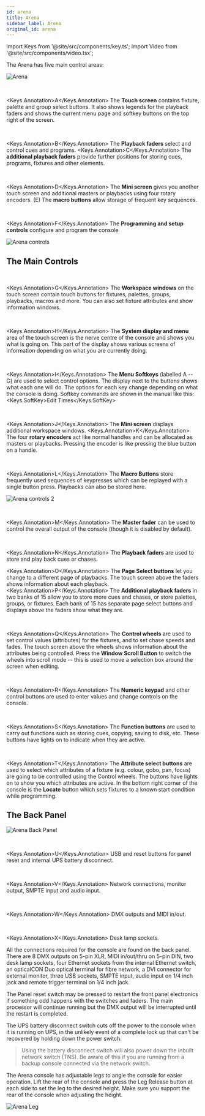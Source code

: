 ```yaml
---
id: arena
title: Arena
sidebar_label: Arena
original_id: arena
---
```


import Keys from '@site/src/components/key.ts';
import Video from '@site/src/components/video.tsx';

The Arena has five main control areas:

![Arena](/docs/images/Arena.png)

<br/>

<Keys.Annotation>A</Keys.Annotation> The <strong>Touch screen</strong> contains fixture, palette and group select buttons.
It also shows legends for the playback faders and shows the current menu
page and softkey buttons on the top right of the screen.

<br/>

<Keys.Annotation>B</Keys.Annotation> The <strong>Playback faders</strong> select and control cues and programs. <Keys.Annotation>C</Keys.Annotation> The
<strong>additional playback faders</strong> provide further positions for storing
cues, programs, fixtures and other elements.

<br/>

<Keys.Annotation>D</Keys.Annotation> The <strong>Mini screen</strong> gives you another touch screen and additional
masters or playbacks using four rotary encoders. (E) The <strong>macro buttons</strong>
allow storage of frequent key sequences.

<br/>

<Keys.Annotation>F</Keys.Annotation> The <strong>Programming and setup controls</strong> configure and program the console

![Arena controls](/docs/images/Arena-controls.png)

## The Main Controls

<br/>

<Keys.Annotation>G</Keys.Annotation> The <strong>Workspace windows</strong> on the touch screen contain touch buttons for
fixtures, palettes, groups, playbacks, macros and more. You can also set
fixture attributes and show information windows.

<br/>

<Keys.Annotation>H</Keys.Annotation> The <strong>System display and menu</strong> area of the touch screen is the nerve
centre of the console and shows you what is going on. This part of the
display shows various screens of information depending on what you are
currently doing.

<br/>

<Keys.Annotation>I</Keys.Annotation> The <strong>Menu Softkeys</strong> (labelled A -- G) are used to select control
options. The display next to the buttons shows what each one will do.
The options for each key change depending on what the console is doing.
Softkey commands are shown in the manual like this:
<Keys.SoftKey>Edit Times</Keys.SoftKey>

<br/>

<Keys.Annotation>J</Keys.Annotation> The <strong>Mini screen</strong> displays additional workspace windows. <Keys.Annotation>K</Keys.Annotation> The four
<strong>rotary encoders</strong> act like normal handles and can be allocated as
masters or playbacks. Pressing the encoder is like pressing the blue
button on a handle.

<br/>

<Keys.Annotation>L</Keys.Annotation> The <strong>Macro Buttons</strong> store frequently used sequences of keypresses
which can be replayed with a single button press. Playbacks can also be
stored here.

![Arena controls 2](/docs/images/Arena-controls-2.png)

<br/>

<Keys.Annotation>M</Keys.Annotation> The <strong>Master fader</strong> can be used to control the overall output of the console 
(though it is disabled by default).

<br/>

<Keys.Annotation>N</Keys.Annotation> The <strong>Playback faders</strong> are used to store and play back cues or chases.
<br/>

<Keys.Annotation>O</Keys.Annotation> The <strong>Page Select buttons</strong> let you change to a different page of
playbacks. The touch screen above the faders shows information about
each playback. <Keys.Annotation>P</Keys.Annotation> The <strong>Additional playback faders</strong> in two banks of 15
allow you to store more cues and chases, or store palettes, groups, or
fixtures. Each bank of 15 has separate page select buttons and displays
above the faders show what they are.

<br/>

<Keys.Annotation>Q</Keys.Annotation> The <strong>Control wheels</strong> are used to set control values (attributes) for
the fixtures, and to set chase speeds and fades. The touch screen above
the wheels shows information about the attributes being controlled.
Press the <strong>Window Scroll Button</strong> to switch the wheels into scroll mode
-- this is used to move a selection box around the screen when editing.

<br/>

<Keys.Annotation>R</Keys.Annotation> The <strong>Numeric keypad</strong> and other control buttons are used to enter
values and change controls on the console.

<br/>

<Keys.Annotation>S</Keys.Annotation> The <strong>Function buttons</strong> are used to carry out functions such as storing
cues, copying, saving to disk, etc. These buttons have lights on to
indicate when they are active.

<br/>

<Keys.Annotation>T</Keys.Annotation> The <strong>Attribute select buttons</strong> are used to select which attributes of
a fixture (e.g. colour, gobo, pan, focus) are going to be controlled
using the Control wheels. The buttons have lights on to show you which
attributes are active. In the bottom right corner of the console is the <strong>Locate</strong> button which
sets fixtures to a known start condition while programming.

## The Back Panel


![Arena Back Panel](/docs/images/Arena-Back-Panel.png)

<br/>

<Keys.Annotation>U</Keys.Annotation> USB and reset buttons for panel reset and internal UPS battery disconnect.

<br/>

<Keys.Annotation>V</Keys.Annotation> Network connections, monitor output, SMPTE input and audio input.

<br/>

<Keys.Annotation>W</Keys.Annotation> DMX outputs and MIDI in/out.

<br/>

<Keys.Annotation>X</Keys.Annotation> Desk lamp sockets.

All the connections required for the console are found on the back
panel. There are 8 DMX outputs on 5-pin XLR, MIDI in/out/thru on 5-pin
DIN, two desk lamp sockets, four Ethernet sockets from the internal
Ethernet switch, an opticalCON Duo optical terminal for fibre network, a
DVI connector for external monitor, three USB sockets, SMPTE input,
audio input on 1/4 inch jack and remote trigger terminal on 1/4 inch
jack.

The Panel reset switch may be pressed to restart the front panel
electronics if something odd happens with the switches and faders. The
main processor will continue running but the DMX output will be
interrupted until the restart is completed.

The UPS battery disconnect switch cuts off the power to the console when
it is running on UPS, in the unlikely event of a complete lock up that
can\'t be recovered by holding down the power switch.

  >   Using the battery disconnect switch will also power down the inbuilt network switch (TNS). Be aware of this if you are running from a backup console connected via the network switch.


The Arena console has adjustable legs to angle the console for easier
operation. Lift the rear of the console and press the Leg Release button
at each side to set the leg to the desired height. Make sure you support
the rear of the console when adjusting the height.

![Arena Leg](/docs/images/Arena-Leg.jpeg)
